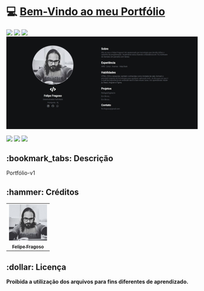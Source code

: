 <h1>💻 <a href="#">Bem-Vindo ao meu Portfólio </a></h1>

<div style="display: inline_block">

<img src="https://img.shields.io/badge/html5-%23E34F26.svg?style=for-the-badge&logo=html5&logoColor=white" />
<img src="https://img.shields.io/badge/css-%231572B6.svg?style=for-the-badge&logo=css3&logoColor=white" />
<img src="https://img.shields.io/badge/javascript-%23323330.svg?style=for-the-badge&logo=javascript&logoColor=%23F7DF1E" />
  
  
  
</div>

<img src ="https://github.com/felipeofragoso/portfolio/blob/main/img/screen.JPG?raw=true" />

<div style="display: inline_block">
  
<a href = "mailto:lfo.fragoso@gmail.com"><img src="https://img.shields.io/badge/-Gmail-%23333?style=for-the-badge&logo=gmail&logoColor=white" target="_blank"></a>
<a href="https://www.linkedin.com/in/felipeofragoso/" target="_blank"><img src="https://img.shields.io/badge/-LinkedIn-%230077B5?style=for-the-badge&logo=linkedin&logoColor=white" target="_blank"></a>
<a href="https://felipeofragoso.github.io/portfolio/" target="_blank"><img src="https://img.shields.io/badge/-Portf%C3%B3lio-brown?style=for-the-badge&logo=true" target="_blank"></a>
  
</div>

<h2>:bookmark_tabs: Descrição</h2>
<p>Portfólio-v1</p>



<h2>:hammer: Créditos</h2>
<table>
  <tr>
    <td align="center">
      <a href="https://github.com/felipeofragoso">
        <img src="https://github.com/felipeofragoso/portfolio/blob/main/img/felipe.jpg?raw=true" width="100px;" alt="Foto do Felipe Fragoso"/><br>
        <sub>
          <b>Felipe Fragoso</b>
        </sub>
      </a>
    </td>
  </tr>
</table>

<h2>:dollar: Licença</h2>
<b>Proibida a utilização dos arquivos para fins diferentes de aprendizado.</b>
